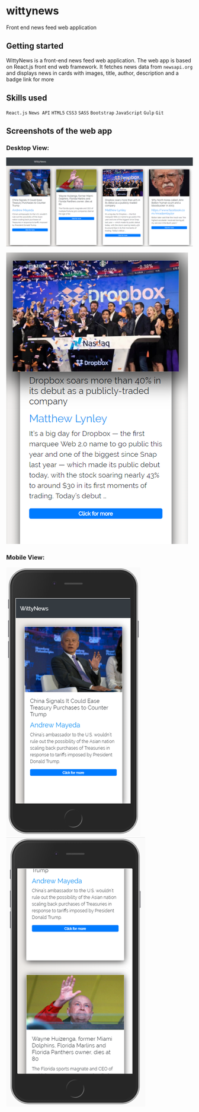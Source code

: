 # wittynews
Front end news feed web application

## Getting started
WittyNews is a front-end news feed web application. The web app is based on React.js front end web framework. It fetches news data from `newsapi.org` and displays news in cards with images, title, author, description and a badge link for more 

## Skills used
`React.js` `News API` `HTML5` `CSS3` `SASS` `Bootstrap` `JavaScript` `Gulp` `Git`

## Screenshots of the web app
### Desktop View:
![alt text](https://github.com/abhishekpaul10/wittynews/blob/master/screenshots/pc1.PNG "PC Screenshot 1")

![alt text](https://github.com/abhishekpaul10/wittynews/blob/master/screenshots/pc2.png "PC Screenshot 2")

### Mobile View:
![alt text](https://github.com/abhishekpaul10/wittynews/blob/master/screenshots/mobile1.PNG "Mobile Screenshot 1") ![alt text](https://github.com/abhishekpaul10/wittynews/blob/master/screenshots/mobile2.PNG "Mobile Screenshot 2")






